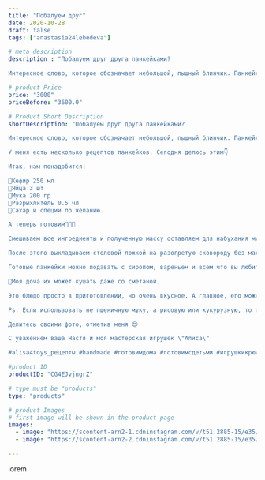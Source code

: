 ```yaml
---
title: "Побалуем друг"
date: 2020-10-28
draft: false
tags: ["anastasia24lebedeva"]

# meta description
description : "Побалуем друг друга панкейками?

Интересное слово, которое обозначает небольшой, пышный блинчик. Панкейки //- национальное блюдо Северной Америки, но ставшее по"

# product Price
price: "3000"
priceBefore: "3600.0"

# Product Short Description
shortDescription: "Побалуем друг друга панкейками?

Интересное слово, которое обозначает небольшой, пышный блинчик. Панкейки //- национальное блюдо Северной Америки, но ставшее популярным в США и Канаде. В последнее время эти блинчики набирают популярность и в нашей стране. 

У меня есть несколько рецептов панкейков. Сегодня делюсь этим👇

Итак, нам понадобится:

🥛Кефир 250 мл
🥚Яйца 3 шт
🥄Мука 200 гр
🥄Разрыхлитель 0.5 чл
🍶Сахар и специи по желанию. 

А теперь готовим👩🏼‍🍳

Смешиваем все ингредиенты и полученную массу оставляем для набухания минут на 20⏳.

После этого выкладываем столовой ложкой на разогретую сковороду без масла и жарим с обеих сторон до золотистой корочки. 

Готовые панкейки можно подавать с сиропом, вареньем и всем что вы любите. 

🙂Моя доча их может кушать даже со сметаной. 

Это блюдо просто в приготовлении, но очень вкусное. А главное, его можно готовить со своим ребёнком. 

Ps. Если использовать не пшеничную муку, а рисовую или кукурузную, то получатся пп панкейки. Также можно заменить сахар на сахарозаменитель. Тогда даже если вы скушаете много таких блинчиков это не навредит вашей фигуре. 

Делитесь своими фото, отметив меня 😍

С уважением ваша Настя и моя мастерская игрушек \"Алиса\"

#alisa4toys_рецепты #handmade #готовимдома #готовимсдетьми #игрушкикрючком #подаркисвоимируками #подарки#ручнаяработа #зефирныеигрушки"

#product ID
productID: "CG4EJvjngrZ"

# type must be "products"
type: "products"

# product Images
# first image will be shown in the product page
images:
  - image: "https://scontent-arn2-1.cdninstagram.com/v/t51.2885-15/e35/123133433_1113820182354268_190268916387275995_n.jpg?se=7&tp=1&_nc_ht=scontent-arn2-1.cdninstagram.com&_nc_cat=104&_nc_ohc=DOq9LWcTvtMAX8zfxxs&oh=6837cef41eebe724773bafaab8fa6fba&oe=606D70D5&ig_cache_key=MjQyOTcxMDI1NzEzNDI3MTI0OA%3D%3D.2"
  - image: "https://scontent-arn2-2.cdninstagram.com/v/t51.2885-15/e35/122964120_348832599731216_2937366910223384789_n.jpg?se=7&tp=1&_nc_ht=scontent-arn2-2.cdninstagram.com&_nc_cat=108&_nc_ohc=izpBZzReVLUAX9s1YTX&oh=4dffe8db9e16e90513e38862132d230c&oe=606BBD1B&ig_cache_key=MjQyOTcxMDI1NzI1MTc5MTExMQ%3D%3D.2"

---
```

lorem
